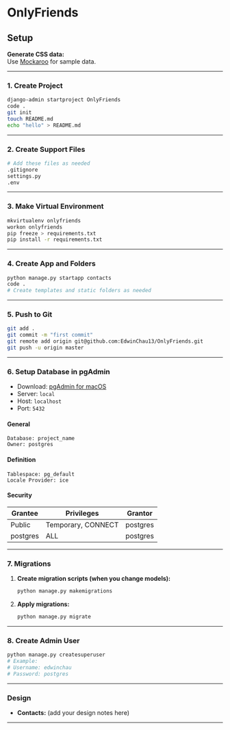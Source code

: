 # OnlyFriends

## Setup

**Generate CSS data:**  
Use [Mockaroo](https://www.mockaroo.com/schemas/) for sample data.

---

### 1. Create Project

```bash
django-admin startproject OnlyFriends
code .
git init
touch README.md
echo "hello" > README.md
```

---

### 2. Create Support Files

```bash
# Add these files as needed
.gitignore
settings.py
.env
```

---

### 3. Make Virtual Environment

```bash
mkvirtualenv onlyfriends
workon onlyfriends
pip freeze > requirements.txt
pip install -r requirements.txt
```

---

### 4. Create App and Folders

```bash
python manage.py startapp contacts
code .
# Create templates and static folders as needed
```

---

### 5. Push to Git

```bash
git add .
git commit -m "first commit"
git remote add origin git@github.com:EdwinChau13/OnlyFriends.git
git push -u origin master
```

---

### 6. Setup Database in pgAdmin

- Download: [pgAdmin for macOS](https://www.postgresql.org/ftp/pgadmin/pgadmin4/v9.3/macos/)
- Server: `local`
- Host: `localhost`
- Port: `5432`

#### General

```
Database: project_name
Owner: postgres
```

#### Definition

```
Tablespace: pg_default
Locale Provider: ice
```

#### Security

| Grantee   | Privileges           | Grantor  |
|-----------|----------------------|----------|
| Public    | Temporary, CONNECT   | postgres |
| postgres  | ALL                  | postgres |

---

### 7. Migrations

1. **Create migration scripts (when you change models):**
    ```bash
    python manage.py makemigrations
    ```
2. **Apply migrations:**
    ```bash
    python manage.py migrate
    ```

---

### 8. Create Admin User

```bash
python manage.py createsuperuser
# Example:
# Username: edwinchau
# Password: postgres
```

---

### Design

- **Contacts:** (add your design notes here)

---